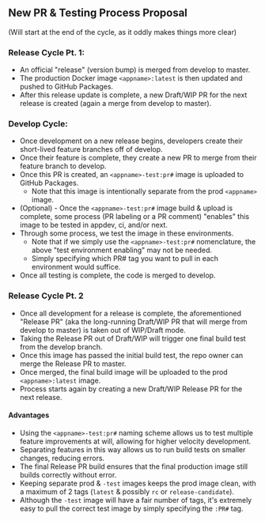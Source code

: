 ## New PR & Testing Process Proposal

(Will start at the end of the cycle, as it oddly makes things more clear)

### Release Cycle Pt. 1:

- An official "release" (version bump) is merged from develop to master.
- The production Docker image `<appname>:latest` is then updated and pushed to GitHub Packages.
- After this release update is complete, a new Draft/WIP PR for the next release is created (again a merge from develop to master). 

### Develop Cycle:

- Once development on a new release begins, developers create their short-lived feature branches off of develop.
- Once their feature is complete, they create a new PR to merge from their feature branch to develop.
- Once this PR is created, an `<appname>-test:pr#` image is uploaded to GitHub Packages.
    - Note that this image is intentionally separate from the prod `<appname>` image.
- (Optional) - Once the `<appname>-test:pr#` image build & upload is complete, some process (PR labeling or a PR comment) "enables" this image to be tested in appdev, ci, and/or next.
- Through some process, we test the image in these environments.
    - Note that if we simply use the `<appname>-test:pr#` nomenclature, the above "test environment enabling" may not be needed. 
    - Simply specifying which PR# tag you want to pull in each environment would suffice.
- Once all testing is complete, the code is merged to develop.

### Release Cycle Pt. 2

- Once all development for a release is complete, the aforementioned "Release PR" (aka the long-running Draft/WIP PR that will merge from develop to master) is taken out of WIP/Draft mode.
- Taking the Release PR out of Draft/WIP will trigger one final build test from the develop branch.
- Once this image has passed the initial build test, the repo owner can merge the Release PR to master.
- Once merged, the final build image will be uploaded to the prod `<appname>:latest` image.
- Process starts again by creating a new Draft/WIP Release PR for the next release.

#### Advantages

- Using the `<appname>-test:pr#` naming scheme allows us to test multiple feature improvements at will, allowing for higher velocity development.
- Separating features in this way allows us to run build tests on smaller changes, reducing errors.
- The final Release PR build ensures that the final production image still builds correctly without error.
- Keeping separate prod & `-test` images keeps the prod image clean, with a maximum of 2 tags (`latest` & possibly `rc` or `release-candidate`).
- Although the `-test` image will have a fair number of tags, it's extremely easy to pull the correct test image by simply specifying the `:PR#` tag.
